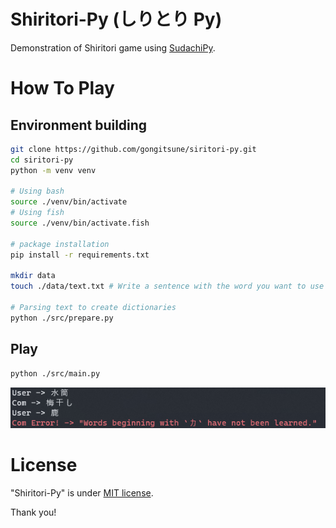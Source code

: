 # Shiritori-Py (しりとり Py)

Demonstration of Shiritori game using [SudachiPy](https://github.com/WorksApplications/SudachiPy).

# How To Play

## Environment building

```bash
git clone https://github.com/gongitsune/siritori-py.git
cd siritori-py
python -m venv venv

# Using bash
source ./venv/bin/activate
# Using fish
source ./venv/bin/activate.fish

# package installation
pip install -r requirements.txt

mkdir data
touch ./data/text.txt # Write a sentence with the word you want to use in Shiritori here

# Parsing text to create dictionaries
python ./src/prepare.py
```

## Play

```bash
python ./src/main.py
```

![image.png](image.png)

# License

"Shiritori-Py" is under [MIT license](https://en.wikipedia.org/wiki/MIT_License).

Thank you!
